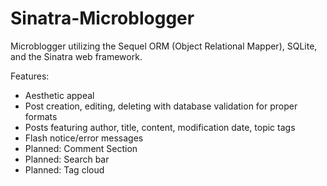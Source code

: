 Sinatra-Microblogger
================

Microblogger utilizing the Sequel ORM (Object Relational Mapper), SQLite, and the Sinatra web framework.

Features:
* Aesthetic appeal
* Post creation, editing, deleting with database validation for proper formats
* Posts featuring author, title, content, modification date, topic tags
* Flash notice/error messages
* Planned: Comment Section
* Planned: Search bar
* Planned: Tag cloud
